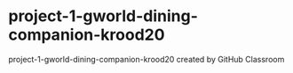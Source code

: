 # project-1-gworld-dining-companion-krood20
project-1-gworld-dining-companion-krood20 created by GitHub Classroom
